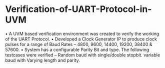 # Verification-of-UART-Protocol-in-UVM

• A UVM based verification environment was created to verify the working of the UART Protocol.
• Developed a Clock Generator IP to produce clock pulses for a range of Baud Rates – 4800, 9600, 14400, 19200, 38400 & 57600.
• System has a configurable Parity Bit and type. The following testcases were verified – Random baud with single/double stopbit.
variable baud with Varying length and parity.

